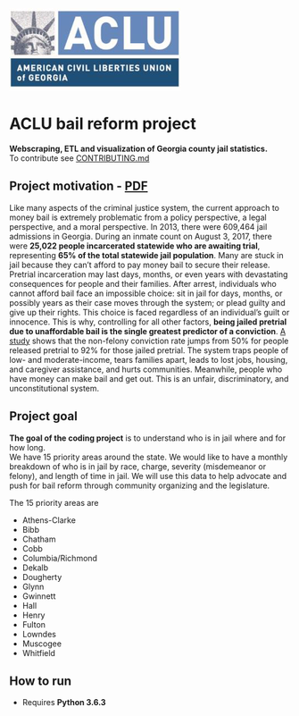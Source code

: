 ![ACLU of Georgia logo](img/aclu_of_georgia_logo.png)

# ACLU bail reform project
**Webscraping, ETL and visualization of Georgia county jail statistics.**  
To contribute see [CONTRIBUTING.md](CONTRIBUTING.md)

## Project motivation - [PDF](https://github.com/lahoffm/aclu-bail-reform/raw/master/docs/ACLU-Bail-Reform-One-pager.pdf)

Like many aspects of the criminal justice system, the current approach to money bail is extremely problematic from a policy perspective, a legal perspective, and a moral perspective.
 In 2013, there were 609,464 jail admissions in Georgia. During an inmate count on August 3, 2017, there were **25,022 people incarcerated statewide who are awaiting trial**, 
 representing **65% of the total statewide jail population**. Many are stuck in jail because they can’t afford to pay money bail to secure their release. Pretrial incarceration may last 
 days, months, or even years with devastating consequences for people and their families.
After arrest, individuals who cannot afford bail face an impossible choice: sit in jail for days, months, or possibly years as their case moves through the system; or 
plead guilty and give up their rights. This choice is faced regardless of an individual’s guilt or innocence. This is why, controlling for all other factors, **being jailed 
pretrial due to unaffordable bail is the single greatest predictor of a conviction**. [A study](https://github.com/lahoffm/aclu-bail-reform/raw/master/docs/Investigating-the-impact-of-pretrial-detention-on-sentencing-outcomes.pdf) shows that the non-felony conviction rate jumps from 50% for people released pretrial 
to 92% for those jailed pretrial. The system traps people of low- and moderate-income, tears families apart, leads to lost jobs, housing, and caregiver assistance, and hurts communities. 
Meanwhile, people who have money can make bail and get out. This is an unfair, discriminatory, and unconstitutional system.

## Project goal
**The goal of the coding project** is to understand who is in jail where and for how long.  
We have 15 priority areas around the state. We would like to have a monthly breakdown of who is in jail by race, charge, severity (misdemeanor or felony), and length of time in jail.
We will use this data to help advocate and push for bail reform through community organizing and the legislature.

The 15 priority areas are
* Athens-Clarke
* Bibb
* Chatham
* Cobb
* Columbia/Richmond
* Dekalb
* Dougherty
* Glynn
* Gwinnett
* Hall
* Henry
* Fulton
* Lowndes
* Muscogee
* Whitfield

## How to run
* Requires **Python 3.6.3**
